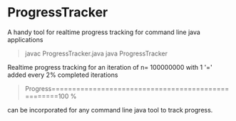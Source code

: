 # ProgressTracker
A handy tool for realtime progress tracking for command line java applications

> javac ProgressTracker.java
> java ProgressTracker

Realtime progress tracking for an iteration of n= 100000000 with 1 '=' added every 2% completed iterations 
> Progress===================================================100 %

can be incorporated for any command line java tool to track progress. 
